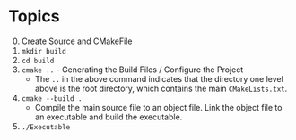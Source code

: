 # Topics

0. Create Source and CMakeFile
1. `mkdir build`
2. `cd build`
3. `cmake ..`   -  Generating the Build Files / Configure the Project
   - The `..` in the above command indicates that the directory one level above is the root directory, which contains the main `CMakeLists.txt`.
4. `cmake --build .`
   - Compile the main source file to an object file. Link the object file to an executable and build the executable.
5. `./Executable`
